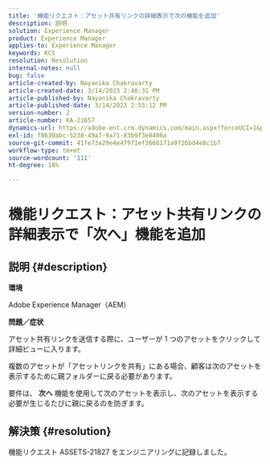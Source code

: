 ```yaml
---
title: '機能リクエスト：アセット共有リンクの詳細表示で次の機能を追加'
description: 説明
solution: Experience Manager
product: Experience Manager
applies-to: Experience Manager
keywords: KCS
resolution: Resolution
internal-notes: null
bug: false
article-created-by: Nayanika Chakravarty
article-created-date: 3/14/2023 2:40:31 PM
article-published-by: Nayanika Chakravarty
article-published-date: 3/14/2023 2:55:12 PM
version-number: 2
article-number: KA-21657
dynamics-url: https://adobe-ent.crm.dynamics.com/main.aspx?forceUCI=1&pagetype=entityrecord&etn=knowledgearticle&id=3f5b4c26-76c2-ed11-83ff-6045bd006a22
exl-id: f8630abc-5238-49a7-9a71-83b9f3e8406a
source-git-commit: 41fe73a29e4e479f1ef3668171a9726bd4e8c1b7
workflow-type: tm+mt
source-wordcount: '111'
ht-degree: 18%

---
```


# 機能リクエスト：アセット共有リンクの詳細表示で「次へ」機能を追加

## 説明 {#description}


<b>環境</b>

Adobe Experience Manager（AEM）

<b>問題／症状</b>

アセット共有リンクを送信する際に、ユーザーが 1 つのアセットをクリックして詳細ビューに入ります。

複数のアセットが「アセットリンクを共有」にある場合、顧客は次のアセットを表示するために親フォルダーに戻る必要があります。

要件は、 <b>次へ</b> 機能を使用して次のアセットを表示し、次のアセットを表示する必要が生じるたびに親に戻るのを防ぎます。


## 解決策 {#resolution}


機能リクエスト ASSETS-21827 をエンジニアリングに記録しました。
